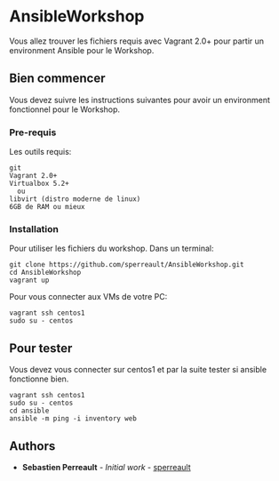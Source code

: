 # AnsibleWorkshop

Vous allez trouver les fichiers requis avec Vagrant 2.0+ pour partir un environment Ansible pour le Workshop.

## Bien commencer

Vous devez suivre les instructions suivantes pour avoir un environment fonctionnel pour le Workshop.

### Pre-requis

Les outils requis:

```
git
Vagrant 2.0+
Virtualbox 5.2+
  ou
libvirt (distro moderne de linux)
6GB de RAM ou mieux
```

### Installation

Pour utiliser les fichiers du workshop. Dans un terminal:

```
git clone https://github.com/sperreault/AnsibleWorkshop.git
cd AnsibleWorkshop
vagrant up
```

Pour vous connecter aux VMs de votre PC:
```
vagrant ssh centos1
sudo su - centos
```

## Pour tester

Vous devez vous connecter sur centos1 et par la suite tester si ansible fonctionne bien.

```
vagrant ssh centos1
sudo su - centos
cd ansible
ansible -m ping -i inventory web
```

## Authors

* **Sebastien Perreault** - *Initial work* - [sperreault](https://github.com/sperreault)
